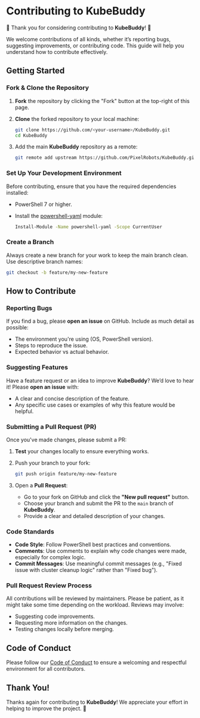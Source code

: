 # Contributing to KubeBuddy

🎉 Thank you for considering contributing to **KubeBuddy**! 🎉

We welcome contributions of all kinds, whether it’s reporting bugs, suggesting improvements, or contributing code. This guide will help you understand how to contribute effectively.

## Getting Started

### Fork & Clone the Repository

1. **Fork** the repository by clicking the "Fork" button at the top-right of this page.
2. **Clone** the forked repository to your local machine:

   ```bash
   git clone https://github.com/<your-username>/KubeBuddy.git
   cd KubeBuddy
   ```

3. Add the main **KubeBuddy** repository as a remote:

   ```bash
   git remote add upstream https://github.com/PixelRobots/KubeBuddy.git
   ```

### Set Up Your Development Environment

Before contributing, ensure that you have the required dependencies installed:

- PowerShell 7 or higher.
- Install the [powershell-yaml](https://www.powershellgallery.com/packages/powershell-yaml) module:

  ```bash
  Install-Module -Name powershell-yaml -Scope CurrentUser
  ```

### Create a Branch

Always create a new branch for your work to keep the main branch clean. Use descriptive branch names:

```bash
git checkout -b feature/my-new-feature
```

## How to Contribute

### Reporting Bugs

If you find a bug, please **open an issue** on GitHub. Include as much detail as possible:
- The environment you're using (OS, PowerShell version).
- Steps to reproduce the issue.
- Expected behavior vs actual behavior.

### Suggesting Features

Have a feature request or an idea to improve **KubeBuddy**? We’d love to hear it! Please **open an issue** with:
- A clear and concise description of the feature.
- Any specific use cases or examples of why this feature would be helpful.

### Submitting a Pull Request (PR)

Once you've made changes, please submit a PR:
1. **Test** your changes locally to ensure everything works.
2. Push your branch to your fork:

   ```bash
   git push origin feature/my-new-feature
   ```

3. Open a **Pull Request**:
   - Go to your fork on GitHub and click the **"New pull request"** button.
   - Choose your branch and submit the PR to the `main` branch of **KubeBuddy**.
   - Provide a clear and detailed description of your changes.

### Code Standards

- **Code Style**: Follow PowerShell best practices and conventions.
- **Comments**: Use comments to explain why code changes were made, especially for complex logic.
- **Commit Messages**: Use meaningful commit messages (e.g., "Fixed issue with cluster cleanup logic" rather than "Fixed bug").

### Pull Request Review Process

All contributions will be reviewed by maintainers. Please be patient, as it might take some time depending on the workload. Reviews may involve:
- Suggesting code improvements.
- Requesting more information on the changes.
- Testing changes locally before merging.

## Code of Conduct

Please follow our [Code of Conduct](./CODE_OF_CONDUCT.md) to ensure a welcoming and respectful environment for all contributors.

## Thank You!

Thanks again for contributing to **KubeBuddy**! We appreciate your effort in helping to improve the project. 🎉